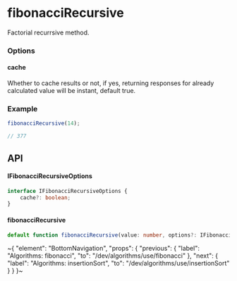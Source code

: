 
# fibonacciRecursive

Factorial recurrsive method.

### Options

#### cache

Whether to cache results or not, if yes, returning responses for already calculated value will be instant, default true.

### Example

```ts
fibonacciRecursive(14);

// 377
```

## API

#### IFibonacciRecursiveOptions

```ts
interface IFibonacciRecursiveOptions {
    cache?: boolean;
}
```

#### fibonacciRecursive

```ts
default function fibonacciRecursive(value: number, options?: IFibonacciRecursiveOptions): number;
```


~{
  "element": "BottomNavigation",
  "props": {
    "previous": {
      "label": "Algorithms: fibonacci",
      "to": "/dev/algorithms/use/fibonacci"
    },
    "next": {
      "label": "Algorithms: insertionSort",
      "to": "/dev/algorithms/use/insertionSort"
    }
  }
}~
